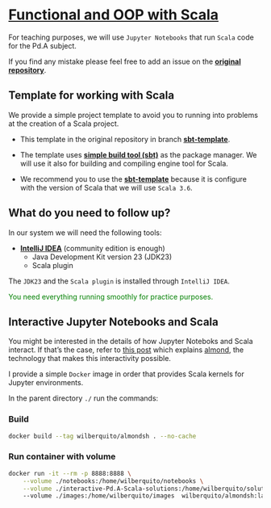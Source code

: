 # [Functional and OOP with Scala](notebooks/_index.ipynb)

For teaching purposes, we will use `Jupyter Notebooks` that run `Scala` code for the Pd.A subject.

If you find any mistake please feel free to add an issue on the [**original repository**](https://github.com/wilberquito/interactive-Pd.A-Scala/issues).

## Template for working with Scala

We provide a simple project template to avoid you to running into problems at the creation of a Scala project.

- This template in the original repository in branch [**sbt-template**](https://github.com/wilberquito/sbt-template).
  
- The template uses [**simple build tool (sbt)**](https://www.scala-sbt.org) as the package manager. We will use it also for building and compiling engine tool for Scala.
  
- We recommend you to use the [**sbt-template**](https://github.com/wilberquito/sbt-template) because it is configure with the version of Scala that we will use `Scala 3.6`.

## What do you need to follow up?

In our system we will need the following tools:

- [**IntelliJ IDEA**](https://www.jetbrains.com/idea/download) (community edition is enough)
    - Java Development Kit version 23 (JDK23)
    - Scala plugin
 
The `JDK23` and the `Scala plugin` is installed through `IntelliJ IDEA`.

<span style="color: green">You need everything running smoothly for practice purposes.</span>

## Interactive Jupyter Notebooks and Scala

You might be interested in the details of how Jupyter Noteboks and Scala interact. If
that’s the case, refer to [this post](https://blog.brunk.io/posts/interactive-computing-with-jupyter-and-almond/)
which explains [almond](https://github.com/almond-sh/almond), the technology that makes this interactivity possible.

I provide a simple `Docker` image in order that provides Scala kernels for Jupyter environments.

In the parent directory `./` run the commands:

### Build

```sh
docker build --tag wilberquito/almondsh . --no-cache
```

### Run container with volume

```sh
docker run -it --rm -p 8888:8888 \
	--volume ./notebooks:/home/wilberquito/notebooks \
	--volume ./interactive-Pd.A-Scala-solutions:/home/wilberquito/solutions \ 
	--volume ./images:/home/wilberquito/images  wilberquito/almondsh:latest 
```
